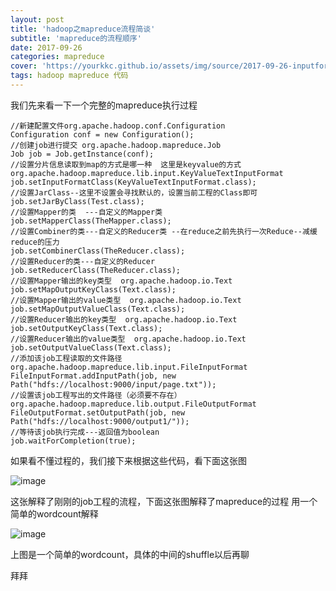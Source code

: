 ```yaml
---
layout: post
title: 'hadoop之mapreduce流程简谈'
subtitle: 'mapreduce的流程顺序'
date: 2017-09-26
categories: mapreduce
cover: 'https://yourkkc.github.io/assets/img/source/2017-09-26-inputformat_banner.jpg'
tags: hadoop mapreduce 代码
---
```



我们先来看一下一个完整的mapreduce执行过程


```
//新建配置文件org.apache.hadoop.conf.Configuration
Configuration conf = new Configuration();
//创建job进行提交 org.apache.hadoop.mapreduce.Job
Job job = Job.getInstance(conf);
//设置分片信息读取到map的方式是哪一种  这里是keyvalue的方式   org.apache.hadoop.mapreduce.lib.input.KeyValueTextInputFormat
job.setInputFormatClass(KeyValueTextInputFormat.class);
//设置JarClass--这里不设置会寻找默认的，设置当前工程的Class即可
job.setJarByClass(Test.class);
//设置Mapper的类  ---自定义的Mapper类
job.setMapperClass(TheMapper.class);
//设置Combiner的类---自定义的Reducer类 --在reduce之前先执行一次Reduce--减缓reduce的压力
job.setCombinerClass(TheReducer.class);
//设置Reducer的类---自定义的Reducer
job.setReducerClass(TheReducer.class);
//设置Mapper输出的key类型  org.apache.hadoop.io.Text
job.setMapOutputKeyClass(Text.class);
//设置Mapper输出的value类型  org.apache.hadoop.io.Text
job.setMapOutputValueClass(Text.class);
//设置Reducer输出的key类型  org.apache.hadoop.io.Text
job.setOutputKeyClass(Text.class);
//设置Reducer输出的value类型  org.apache.hadoop.io.Text
job.setOutputValueClass(Text.class);
//添加该job工程读取的文件路径	org.apache.hadoop.mapreduce.lib.input.FileInputFormat
FileInputFormat.addInputPath(job, new Path("hdfs://localhost:9000/input/page.txt"));
//设置该job工程写出的文件路径（必须要不存在）org.apache.hadoop.mapreduce.lib.output.FileOutputFormat
FileOutputFormat.setOutputPath(job, new Path("hdfs://localhost:9000/output1/"));
//等待该job执行完成---返回值为boolean
job.waitForCompletion(true);
```

如果看不懂过程的，我们接下来根据这些代码，看下面这张图

![image](https://yourkkc.github.io/assets/img/source/2017-09-27-mapreduce.jpg)

这张解释了刚刚的job工程的流程，下面这张图解释了mapreduce的过程
用一个简单的wordcount解释

![image](https://yourkkc.github.io/assets/img/source/2017-09-27-mapreduce2.jpg)

上图是一个简单的wordcount，具体的中间的shuffle以后再聊

拜拜